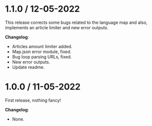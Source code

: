 # 1.1.0 / 12-05-2022

This release corrects some bugs related to the language map and also, implements an article limiter and new error outputs.

**Changelog**:

- Articles amount limiter added.
- Map.json error module, fixed.
- Bug loop parsing URLs, fixed.
- New error outputs.
- Update readme.

# 1.0.0 / 11-05-2022

First release, nothing fancy!

**Changelog**:

- None.

